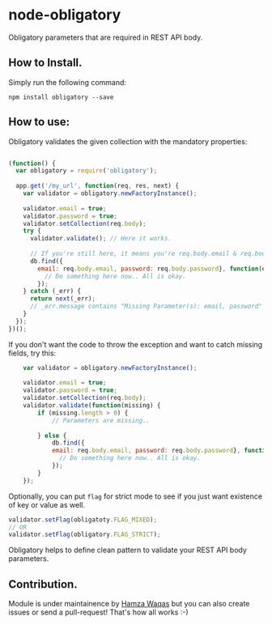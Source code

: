 node-obligatory
===============

Obligatory parameters that are required in REST API body.

## How to Install.

Simply run the following command:

```
npm install obligatory --save
```

## How to use:
Obligatory validates the given collection with the mandatory properties:

```javascript

(function() {
  var obligatory = require('obligatory');
  
  app.get('/my_url', function(req, res, next) {
    var validator = obligatory.newFactoryInstance();
    
    validator.email = true;
    validator.password = true;
    validator.setCollection(req.body);
    try {
      validator.validate(); // Here it works.
      
      // If you're still here, it means you're req.body.email & req.body.password exists.
      db.find({
        email: req.body.email, password: req.body.password}, function(err, user) {
          // Do something here now.. All is okay.
        });
    } catch (_err) {
      return next(_err);
      // _err.message contains "Missing Parameter(s): email, password"
    }
  });
})();
```

If you don't want the code to throw the exception and want to catch missing fields, try this:

```javascript
	var validator = obligatory.newFactoryInstance();
    
    validator.email = true;
    validator.password = true;
    validator.setCollection(req.body);
    validator.validate(function(missing) {
    	if (missing.length > 0) {
    		// Parameters are missing..
    		
    	} else {
	    	db.find({
	        email: req.body.email, password: req.body.password}, function(err, user) {
	          // Do something here now.. All is okay.
	    	});
    	}
    });
```

Optionally, you can put `flag` for strict mode to see if you just want existence of key or value as well.

```javascript
validator.setFlag(obligatoty.FLAG_MIXED);
// OR
validator.setFlag(obligatory.FLAG_STRICT);
```

Obligatory helps to define clean pattern to validate your REST API body parameters.

## Contribution.
Module is under maintainence by [Hamza Waqas](http://twitter.com/HamzaWaqas) but you can also create issues or send a pull-request! That's how all works :-)
